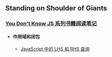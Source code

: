 ## Standing on Shoulder of Giants

### [You Don't Know JS 系列书籍阅读笔记](https://github.com/xukuanzhuo/xukuanzhuo.github.io/projects/1)

- #### 作用域和闭包

	- [JavaScript 中的 LHS 和 RHS 查询](https://github.com/xukuanzhuo/xukuanzhuo.github.io/issues/1)